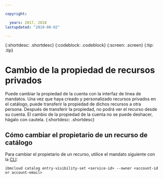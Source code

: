 ```yaml
---

copyright:

  years: 2017, 2018
lastupdated: "2018-08-02"

---
```


{:shortdesc: .shortdesc}
{:codeblock: .codeblock}
{:screen: .screen}
{:tip: .tip}

# Cambio de la propiedad de recursos privados

Puede cambiar la propiedad de la cuenta con la interfaz de línea de mandatos. Una vez que haya creado y personalizado recursos privados en el catálogo, puede transferir la propiedad de dichos recursos a otra persona. Después de transferir la propiedad, no podrá ver el recurso desde su cuenta. El cambio de la propiedad de la cuenta no se puede deshacer, hágalo con cautela.
{:shortdesc: .shortdesc}

## Cómo cambiar el propietario de un recurso de catálogo

Para cambiar el propietario de un recurso, utilice el mandato siguiente con la [CLI](/docs/cli/reference/ibmcloud/bx_cli.html#ibmcloud_commands_settings):

`ibmcloud catalog entry-visibility-set <service-id> --owner <account-id or account-email>`
